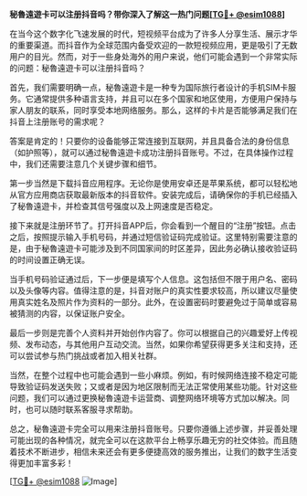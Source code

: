 **秘魯遠遊卡可以注册抖音吗？带你深入了解这一热门问题[[TG💪+ @esim1088](https://t.me/s/esim1088)]**

在当今这个数字化飞速发展的时代，短视频平台成为了许多人分享生活、展示才华的重要渠道。而抖音作为全球范围内备受欢迎的一款短视频应用，更是吸引了无数用户的目光。然而，对于一些身处海外的用户来说，他们可能会遇到一个非常实际的问题：秘魯遠遊卡可以注册抖音吗？

首先，我们需要明确一点，秘魯遠遊卡是一种专为国际旅行者设计的手机SIM卡服务。它通常提供多种语言支持，并且可以在多个国家和地区使用，方便用户保持与家人朋友的联系，同时享受本地网络服务。那么，这样的卡片是否能够满足我们在抖音上注册账号的需求呢？

答案是肯定的！只要你的设备能够正常连接到互联网，并且具备合法的身份信息（如护照等），就可以通过秘魯遠遊卡成功注册抖音账号。不过，在具体操作过程中，我们还需要注意几个关键步骤和细节。

第一步当然是下载抖音应用程序。无论你是使用安卓还是苹果系统，都可以轻松地从官方应用商店获取最新版本的抖音软件。安装完成后，请确保你的手机已经插入了秘魯遠遊卡，并检查其信号强度以及上网速度是否稳定。

接下来就是注册环节了。打开抖音APP后，你会看到一个醒目的“注册”按钮。点击之后，按照提示输入手机号码，并通过短信验证码完成验证。这里特别需要注意的是，由于秘魯遠遊卡可能涉及到不同国家间的时区差异，因此务必确认接收验证码的时间设置正确无误。

当手机号码验证通过后，下一步便是填写个人信息。这包括但不限于用户名、密码以及头像等内容。值得注意的是，抖音对账户的真实性要求较高，所以建议尽量使用真实姓名及照片作为资料的一部分。此外，在设置密码时要避免过于简单或容易被猜测的内容，以保证账户安全。

最后一步则是完善个人资料并开始创作内容了。你可以根据自己的兴趣爱好上传视频、发布动态，与其他用户互动交流。当然，如果你希望获得更多关注和支持，还可以尝试参与热门挑战或者加入相关社群。

当然，在整个过程中也可能会遇到一些小麻烦。例如，有时候网络连接不稳定可能导致验证码发送失败；又或者是因为地区限制而无法正常使用某些功能。针对这些问题，我们可以通过更换秘魯遠遊卡运营商、调整网络环境等方式加以解决。同时，也可以随时联系客服寻求帮助。

总之，秘魯遠遊卡完全可以用来注册抖音账号。只要你遵循上述步骤，并妥善处理可能出现的各种情况，就完全可以在这款平台上畅享乐趣无穷的社交体验。而且随着技术不断进步，相信未来还会有更多便捷高效的服务推出，让我们的数字生活变得更加丰富多彩！

[[TG💪+ @esim1088](https://t.me/s/esim1088) ![Image](https://i.postimg.cc/4NQfJmqS/Snipaste-2025-05-13-00-14-12.png)]